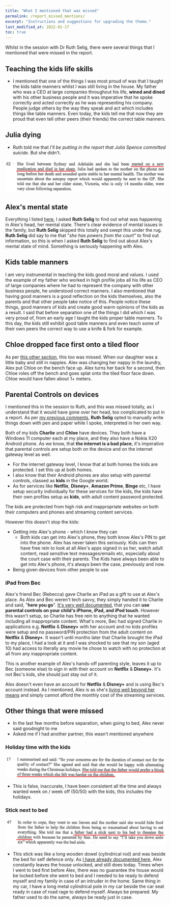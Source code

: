 ```yaml
---
title: "What I mentioned that was missed"
permalink: /report_missed_mentions/
excerpt: "Instructions and suggestions for upgrading the theme."
last_modified_at: 2022-01-17
toc: true
---
```

Whilst in the session with Dr Ruth Selig, there were several things that I mentioned that were missed in the report.

## Teaching the kids life skills

- I mentioned that one of the things I was most proud of was that I taught the kids table manners whilst I was still living in the house. My father who was a CEO at large companies throughout his life, **wined and dined** with his other business people and it was imperative that he spoke correctly and acted correctly as he was representing his company. People judge others by the way they speak and act which includes things like table manners. Even today, the kids tell me that now they are proud that even tell other peers (their friends) the correct table manners.

## Julia dying

- Ruth told me that *I’ll be putting in the report that Julia Spence committed suicide*. But she didn't. 

![](../blobs/missedmentions/report_juliadiedinhersleep.png)

## Alex's mental state

Everything I listed [here](/marcseparation/alex_mental_health/), I asked **Ruth Selig** to find out what was happening in Alex's head, her mental state. There's clear evidence of mental issues in the family, but **Ruth Selig** skipped this totally and swept this under the rug. **Ruth Selig** did say to me that "*she has powers from the court*" to find out information, so this is when I asked **Ruth Selig** to find out about Alex's mental state of mind. Something is seriously happening with Alex. 

## Kids table manners

I am very instrumental in teaching the kids good moral and values. I used the example of my father who worked in high profile jobs all his life as CEO of large companies where he had to represent the company with other business people, he understood correct manners. I also mentioned that having good manners is a good reflection on the kids themselves, also the parents and that other people take notice of this. People notice these things, good manners of kids and create good warm opinions of the kids as a result. I said that before separation one of the things I did which I was very proud of, from an early age I taught the kids proper table manners. To this day, the kids still exhibit good table manners and even teach some of their own peers the correct way to use a knife & fork for example.

## Chloe dropped face first onto a tiled floor

As per [this other section](/marcseparation/alex_mental_health/#chloe-dropped-face-first-onto-a-tiled-floor), this too was missed. When our daughter was a little baby and still in nappies. Alex was changing her nappy in the laundry, Alex put Chloe on the bench face up. Alex turns her back for a second, then Chloe roles off the bench and goes splat onto the tiled floor face down. Chloe would have fallen about 1+ meters.


## Parental Controls on devices

I mentioned this in the session to Ruth, and this was missed totally, as I understand that it would have gone over her head, too complicated to put in a report. As per [my previous comments](/marcseparation/#the-family-report---why-were-here), **Ruth Selig** opted to manually write things down with pen and paper while I spoke, interpreted in her own way.

Both of my kids **Charlie** and **Chloe** have devices. They both have a Windows 11 computer each at my place, and they also have a Nokia X20 Android phone. As we know, that **the internet is a bad place**, it's imperative that parental controls are setup both on the device and on the internet gateway level as well.

- For the internet gateway level, I know that at both homes the kids are protected. I set this up at both homes.
- I also know that their Android phones are also setup with parental controls, classed as **kids** in the Google world.
- As for services like **Netflix**, **Disney+**, **Amazon Prime**, **Binge** etc, I have setup security individually for these services for the kids, the kids have their own profiles setup as **kids**, with adult content password protected.

The kids are protected from high risk and inappropriate websites on both their computers and phones and streaming content services.

However this doesn't stop the kids:

- Getting into Alex's phone - which I know they can
  - Both kids can get into Alex's phone, they both know Alex's PIN to get into the phone. Alex has never taken this seriously. Kids can then have free rein to look at all Alex's apps signed in as her, watch adult content, read sensitive text messages/emails etc, especially about the court case with their parents. The Kids have always been able to get into Alex's phone, it's always been the case, previously and now. 
- Being given devices from other people to use
  
### iPad from Bec

Alex's friend Bec (Rebecca) gave Charlie an iPad as a gift to use at Alex's place. As Alex and Bec weren't tech savvy, they simply handed it to Charlie and said, "**here you go**". [It's very well documented](https://support.apple.com/en-us/HT2013040), that you can **use parental controls on your child's iPhone, iPad, and iPod touch**. However this wasn't setup, so Charlie has free rein to anything that he wanted including all inappropriate content. What's more, Bec had signed Charlie in applications e.g. **Netflix** & **Disney+** with her account and no kids profiles were setup and no password/PIN protection from the adult content on **Netflix** & **Disney+**. It wasn't until months later that Charlie brought the iPad to my place, I had a look at it and I was shocked to see that my son (aged 10) had access to literally any movie he chose to watch with no protection at all from any inappropriate content. 

This is another example of Alex's hands-off parenting style, leaves it up to Bec (someone else) to sign in with their account on **Netflix** & **Disney+**. It's not Bec's kids, she should just stay out of it. 

Alex doesn't even have an account for **Netflix** & **Disney+** and is using Bec's account instead. As I mentioned, Alex is as she's [living well beyond her means](/marcseparation/child_support/) and simply cannot afford the monthly cost of the streaming services. 

## Other things that were missed

- In the last few months before separation, when going to bed, Alex never said goodnight to me
- Asked me if I had another partner, this wasn’t mentioned anywhere

### Holiday time with the kids

![](../blobs/missedmentions/report_time_holidays_alex.png)

- This is false, inaccurate, I have been consistent all the time and always wanted week on / week off (50/50) with the kids, this includes the holidays.

### Stick next to bed

![](../blobs/missedmentions/report_stick_next_bed.png)

- This stick was like a long wooden dowel (cylindrical rod) and was beside the bed for self defence only. As [I have already documented here](/marcseparation/alex_mental_health/#the-house-is-constantly-left-unlocked), Alex constantly leaves the house unlocked, and still does today. Times when I went to bed first before Alex, there was no guarantee the house would be locked before she went to bed and I needed to be ready to defend myself and my family in case of an intruder in the home. Same thing in my car, I have a long metal cylindrical pole in my car beside the car seat ready in case of road rage to defend myself. Always be prepared. My father used to do the same, always be ready just in case.

